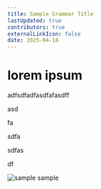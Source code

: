 ```yaml
---
title: Sample Grammar Title
lastUpdated: true
contributors: true
externalLinkIcon: false
date: 2025-04-18
---
```

# lorem ipsum

a﻿dfsdfadfasdfafasdff

a﻿sd

f﻿a

s﻿dfa

s﻿dfas

d﻿f

![sample sample](/media/popnc.png "sample sample")